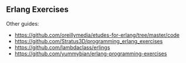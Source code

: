 ## Erlang Exercises

Other guides:

- https://github.com/oreillymedia/etudes-for-erlang/tree/master/code
- https://github.com/Stratus3D/programming_erlang_exercises
- https://github.com/lambdaclass/erlings
- https://github.com/yummybian/erlang-programming-exercises
